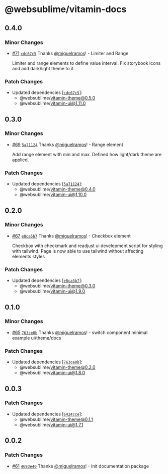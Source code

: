 # @websublime/vitamin-docs

## 0.4.0

### Minor Changes

- [#71](https://github.com/websublime/vitamin/pull/71) [`cdc67c5`](https://github.com/websublime/vitamin/commit/cdc67c5354dad183c433730e218979f235ff9bb1) Thanks [@miguelramos](https://github.com/miguelramos)! - Limiter and Range

  Limiter and range elements to define value interval. Fix storybook icons and add dark/light theme to it.

### Patch Changes

- Updated dependencies [[`cdc67c5`](https://github.com/websublime/vitamin/commit/cdc67c5354dad183c433730e218979f235ff9bb1)]:
  - @websublime/vitamin-theme@0.5.0
  - @websublime/vitamin-ui@1.11.0

## 0.3.0

### Minor Changes

- [#69](https://github.com/websublime/vitamin/pull/69) [`5a71124`](https://github.com/websublime/vitamin/commit/5a71124c75ddf89f8cdf38c793c33f0f0f0da6d2) Thanks [@miguelramos](https://github.com/miguelramos)! - Range element

  Add range element with min and max. Defined how light/dark theme are applied.

### Patch Changes

- Updated dependencies [[`5a71124`](https://github.com/websublime/vitamin/commit/5a71124c75ddf89f8cdf38c793c33f0f0f0da6d2)]:
  - @websublime/vitamin-theme@0.4.0
  - @websublime/vitamin-ui@1.10.0

## 0.2.0

### Minor Changes

- [#67](https://github.com/websublime/vitamin/pull/67) [`e8ca5b7`](https://github.com/websublime/vitamin/commit/e8ca5b75901044e4d9c5ab67b215452c9be2d5cd) Thanks [@miguelramos](https://github.com/miguelramos)! - Checkbox element

  Checkbox with checkmark and readjust ui development script for styling with tailwind. Page is now able to use tailwind without affecting elements styles

### Patch Changes

- Updated dependencies [[`e8ca5b7`](https://github.com/websublime/vitamin/commit/e8ca5b75901044e4d9c5ab67b215452c9be2d5cd)]:
  - @websublime/vitamin-theme@0.3.0
  - @websublime/vitamin-ui@1.9.0

## 0.1.0

### Minor Changes

- [#65](https://github.com/websublime/vitamin/pull/65) [`763ce0b`](https://github.com/websublime/vitamin/commit/763ce0b2be1ceaa3c5126937d7ed8dfbf5119e08) Thanks [@miguelramos](https://github.com/miguelramos)! - switch component minimal example ui/theme/docs

### Patch Changes

- Updated dependencies [[`763ce0b`](https://github.com/websublime/vitamin/commit/763ce0b2be1ceaa3c5126937d7ed8dfbf5119e08)]:
  - @websublime/vitamin-theme@0.2.0
  - @websublime/vitamin-ui@1.8.0

## 0.0.3

### Patch Changes

- Updated dependencies [[`6424cce`](https://github.com/websublime/vitamin/commit/6424cce13006cf4ab86096764974bb519ba0850f)]:
  - @websublime/vitamin-theme@0.1.1
  - @websublime/vitamin-ui@1.7.1

## 0.0.2

### Patch Changes

- [#61](https://github.com/websublime/vitamin/pull/61) [`4693e40`](https://github.com/websublime/vitamin/commit/4693e400aa7daf0b85e9863935cb598577916d09) Thanks [@miguelramos](https://github.com/miguelramos)! - Init documentation package
